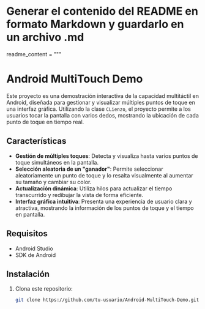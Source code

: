 # Generar el contenido del README en formato Markdown y guardarlo en un archivo .md
readme_content = """
# Android MultiTouch Demo

Este proyecto es una demostración interactiva de la capacidad multitáctil en Android, diseñada para gestionar y visualizar múltiples puntos de toque en una interfaz gráfica. Utilizando la clase `CLienzo`, el proyecto permite a los usuarios tocar la pantalla con varios dedos, mostrando la ubicación de cada punto de toque en tiempo real.

## Características

- **Gestión de múltiples toques**: Detecta y visualiza hasta varios puntos de toque simultáneos en la pantalla.
- **Selección aleatoria de un "ganador"**: Permite seleccionar aleatoriamente un punto de toque y lo resalta visualmente al aumentar su tamaño y cambiar su color.
- **Actualización dinámica**: Utiliza hilos para actualizar el tiempo transcurrido y redibujar la vista de forma eficiente.
- **Interfaz gráfica intuitiva**: Presenta una experiencia de usuario clara y atractiva, mostrando la información de los puntos de toque y el tiempo en pantalla.

## Requisitos

- Android Studio
- SDK de Android

## Instalación

1. Clona este repositorio:
   ```bash
   git clone https://github.com/tu-usuario/Android-MultiTouch-Demo.git
